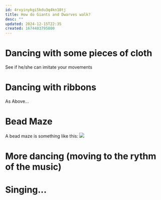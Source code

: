 ```yaml
---
id: 4rxyinykgi5kdu3q4kn18tj
title: How do Giants and Dwarves walk?
desc: ""
updated: 2024-12-15T22:35
created: 1674403795800
---
```

# Dancing with some pieces of cloth

See if he/she can imitate your movements

# Dancing with ribbons

As Above...

# Bead Maze

A bead maze is something like this:
![](/assets/images/2023-01-22-17-15-08.png)

# More dancing (moving to the rythm of the music)

# Singing...


